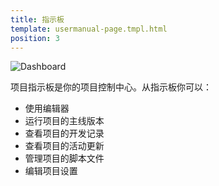 ```yaml
---
title: 指示板
template: usermanual-page.tmpl.html
position: 3
---
```


![Dashboard][1]

项目指示板是你的项目控制中心。从指示板你可以：

* 使用编辑器
* 运行项目的主线版本
* 查看项目的开发记录
* 查看项目的活动更新
* 管理项目的脚本文件
* 编辑项目设置

[1]: /images/platform/dashboard.png

